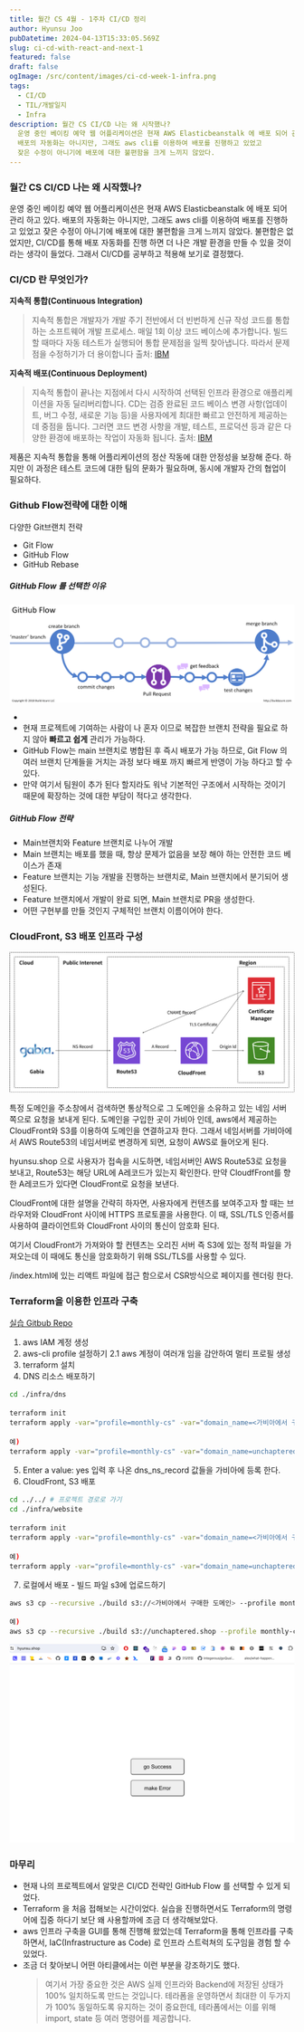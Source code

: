 ```yaml
---
title: 월간 CS 4월 - 1주차 CI/CD 정리
author: Hyunsu Joo
pubDatetime: 2024-04-13T15:33:05.569Z
slug: ci-cd-with-react-and-next-1
featured: false
draft: false
ogImage: /src/content/images/ci-cd-week-1-infra.png
tags:
  - CI/CD
  - TIL/개발일지
  - Infra
description: 월간 CS CI/CD 나는 왜 시작했나?
  운영 중인 베이킹 예약 웹 어플리케이션은 현재 AWS Elasticbeanstalk 에 배포 되어 관리 하고 있다.
  배포의 자동화는 아니지만, 그래도 aws cli를 이용하여 배포를 진행하고 있었고
  잦은 수정이 아니기에 배포에 대한 불편함을 크게 느끼지 않았다.
---
```


### 월간 CS CI/CD 나는 왜 시작했나?

운영 중인 베이킹 예약 웹 어플리케이션은 현재 AWS Elasticbeanstalk 에 배포 되어 관리 하고 있다.
배포의 자동화는 아니지만, 그래도 aws cli를 이용하여 배포를 진행하고 있었고
잦은 수정이 아니기에 배포에 대한 불편함을 크게 느끼지 않았다.
불편함은 없었지만, CI/CD를 통해 배포 자동화를 진행 하면 더 나은 개발 환경을 만들 수 있을 것이라는 생각이 들었다.
그래서 CI/CD를 공부하고 적용해 보기로 결정했다.

### CI/CD 란 무엇인가?

**지속적 통합(Continuous Integration)**

> 지속적 통합은 개발자가 개발 주기 전반에서 더 빈번하게 신규 작성 코드를 통합하는 소프트웨어 개발 프로세스. 매일 1회 이상 코드 베이스에 추가합니다. 빌드할 때마다 자동 테스트가 실행되어 통합 문제점을 일찍 찾아냅니다. 따라서 문제점을 수정하기가 더 용이합니다
> 출처: [IBM](https://www.ibm.com/kr-ko/topics/continuous-integration#:~:text=%EC%A7%80%EC%86%8D%EC%A0%81%20%ED%86%B5%ED%95%A9%EC%9D%80%20%EA%B0%9C%EB%B0%9C%EC%9E%90%EA%B0%80%20%EA%B0%9C%EB%B0%9C%20%EC%A3%BC%EA%B8%B0%20%EC%A0%84%EB%B0%98%EC%97%90%EC%84%9C%20%EB%8D%94,%ED%95%98%EA%B8%B0%EA%B0%80%20%EB%8D%94%20%EC%9A%A9%EC%9D%B4%ED%95%A9%EB%8B%88%EB%8B%A4.)

**지속적 배포(Continuous Deployment)**

> 지속적 통합이 끝나는 지점에서 다시 시작하여 선택된 인프라 환경으로 애플리케이션을 자동 딜리버리합니다. CD는 검증 완료된 코드 베이스 변경 사항(업데이트, 버그 수정, 새로운 기능 등)을 사용자에게 최대한 빠르고 안전하게 제공하는 데 중점을 둡니다. 그러면 코드 변경 사항을 개발, 테스트, 프로덕션 등과 같은 다양한 환경에 배포하는 작업이 자동화 됩니다.
> 출처: [IBM](https://www.ibm.com/kr-ko/topics/continuous-integration#:~:text=%EC%A7%80%EC%86%8D%EC%A0%81%20%ED%86%B5%ED%95%A9%EC%9D%80%20%EA%B0%9C%EB%B0%9C%EC%9E%90%EA%B0%80%20%EA%B0%9C%EB%B0%9C%20%EC%A3%BC%EA%B8%B0%20%EC%A0%84%EB%B0%98%EC%97%90%EC%84%9C%20%EB%8D%94,%ED%95%98%EA%B8%B0%EA%B0%80%20%EB%8D%94%20%EC%9A%A9%EC%9D%B4%ED%95%A9%EB%8B%88%EB%8B%A4.)

제품은 지속적 통합을 통해 어플리케이션의 정산 작동에 대한 안정성을 보장해 준다.
하지만 이 과정은 테스트 코드에 대한 팀의 문화가 필요하며, 동시에 개발자 간의 협업이 필요하다.

### Github Flow전략에 대한 이해

다양한 Git브랜치 전략

- Git Flow
- GitHub Flow
- GitHub Rebase

##### GitHub Flow 를 선택한 이유

![github-flow.png](../images/ci-cd-week-1-github-flow.png)

-
- 현재 프로젝트에 기여하는 사람이 나 혼자 이므로 복잡한 브랜치 전략을 필요로 하지 않아 **빠르고 쉽게** 관리가 가능하다.
- GitHub Flow는 main 브랜치로 병합된 후 즉시 배포가 가능 하므로, Git Flow 의 여러 브랜치 단계들을 거치는 과정 보다 배포 까지 빠르게 반영이 가능 하다고 할 수 있다.
- 만약 여기서 팀원이 추가 된다 할지라도 워낙 기본적인 구조에서 시작하는 것이기 때문에 확장하는 것에 대한 부담이 적다고 생각한다.

##### GitHub Flow 전략

- Main브랜치와 Feature 브랜치로 나누어 개발
- Main 브랜치는 배포를 했을 때, 항상 문제가 없음을 보장 해야 하는 안전한 코드 베이스가 존재
- Feature 브랜치는 기능 개발을 진행하는 브랜치로, Main 브랜치에서 분기되어 생성된다.
- Feature 브랜치에서 개발이 완료 되면, Main 브랜치로 PR을 생성한다.
- 어떤 구현부를 만들 것인지 구체적인 브랜치 이름이어야 한다.

### CloudFront, S3 배포 인프라 구성

![img.png](../images/ci-cd-week-1-infra.png)

특정 도메인을 주소창에서 검색하면 통상적으로 그 도메인을 소유하고 있는 네임 서버 쪽으로 요청을 보내게 된다.
도메인을 구입한 곳이 가비아 인데, aws에서 제공하는 CloudFront와 S3를 이용하여 도메인을 연결하고자 한다.
그래서 네임서버를 가비아에서 AWS Route53의 네임서버로 변경하게 되면, 요청이 AWS로 들어오게 된다.

hyunsu.shop 으로 사용자가 접속을 시도하면, 네임서버인 AWS Route53로 요청을 보내고, Route53는 해당 URL에
A레코드가 있는지 확인한다. 만약 CloudfFront를 향한 A레코드가 있다면 CloudFront로 요청을 보낸다.

CloudFront에 대한 설명을 간략히 하자면, 사용자에게 컨텐츠를 보여주고자 할 때는 브라우저와 CloudFront 사이에 HTTPS 프로토콜을 사용한다.
이 때, SSL/TLS 인증서를 사용하여 클라이언트와 CloudFront 사이의 통신이 암호화 된다.

여기서 CloudFront가 가져와야 할 컨텐츠는 오리진 서버 즉 S3에 있는 정적 파일을 가져오는데
이 때에도 통신을 암호화하기 위해 SSL/TLS를 사용할 수 있다.

/index.html에 있는 리액트 파일에 접근 함으로서 CSR방식으로 페이지를 렌더링 한다.

### Terraform을 이용한 인프라 구축

[실습 Gitbub Repo](https://github.com/sooster910/2024-04-cicd-week-1-template)

1. aws IAM 계정 생성
2. aws-cli profile 설정하기
   2.1 aws 계정이 여러개 임을 감안하여 멀티 프로필 생성
3. terraform 설치
4. DNS 리소스 배포하기

```bash
cd ./infra/dns

terraform init
terraform apply -var="profile=monthly-cs" -var="domain_name=<가비아에서 구매한 도메인>"

예)
terraform apply -var="profile=monthly-cs" -var="domain_name=unchaptered.shop"
```

5. Enter a value: yes 입력 후 나온 dns_ns_record 값들을 가비아에 등록 한다.
6. CloudFront, S3 배포

```bash
cd ../../ # 프로젝트 경로로 가기
cd ./infra/website

terraform init
terraform apply -var="profile=monthly-cs" -var="domain_name=<가비아에서 구매한 도메인>"

예)
terraform apply -var="profile=monthly-cs" -var="domain_name=unchaptered.shop"
```

7. 로컬에서 배포 - 빌드 파일 s3에 업로드하기

```bash
aws s3 cp --recursive ./build s3://<가비아에서 구매한 도메인> --profile monthly-cs

예)
aws s3 cp --recursive ./build s3://unchaptered.shop --profile monthly-cs
```

![img.png](../images/ci-cd-week-1-result.png)

### 마무리

- 현재 나의 프로젝트에서 알맞은 CI/CD 전략인 GitHub Flow 를 선택할 수 있게 되었다.
- Terraform 을 처음 접해보는 시간이었다. 실습을 진행하면서도 Terraform의 명령어에 집중 하다기 보단 왜 사용할까에 조금 더 생각해보았다.
- aws 인프라 구축을 GUI를 통해 진행해 왔었는데 Terraform을 통해 인프라를 구축하면서, IaC(Infrastructure as Code) 로 인프라 스트럭쳐의 도구임을 경험 할 수 있었다.
- 조금 더 찾아보니 어떤 아티클에서는 이런 부분을 강조하기도 했다.
  > 여기서 가장 중요한 것은 AWS 실제 인프라와 Backend에 저장된 상태가 100% 일치하도록 만드는 것입니다. 테라폼을 운영하면서 최대한 이 두가지가 100% 동일하도록 유지하는 것이 중요한데, 테라폼에서는 이를 위해 import, state 등 여러 명령어를 제공합니다.
